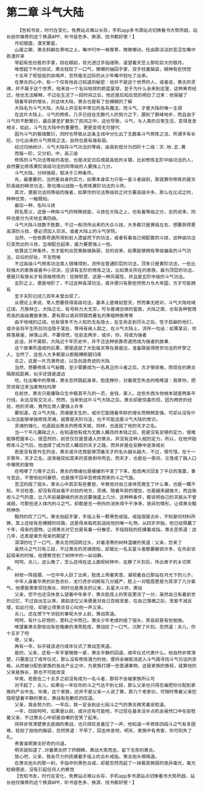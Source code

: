 # 第二章 斗气大陆
        【告知书友，时代在变化，免费站点难以长存，手机app多书源站点切换看书大势所趋，站长给你推荐的这个换源APP，听书音色多、换源、找书都好使！】
       月如银盘，漫天繁星。
       山崖之颠，萧炎斜躺在草地之上，嘴中叼中一根青草，微微嚼动，任由那淡淡的苦涩在嘴中弥漫开来
       举起有些白皙的手掌，挡在眼前，目光透过手指缝隙，遥望着天空上那轮巨大的银月。
       唉想起下午的测试，萧炎轻叹了一口气，懒懒的抽回手掌，双手枕着脑袋，眼神有些恍惚
       十五年了呢低低的自喃声，忽然毫无边际的从少年嘴中轻吐了出来。
       在萧炎的心中，有一个仅有他自己知道的秘密：他并不是这个世界的人，或者说，萧炎的灵魂，并不属于这个世界，他来自一个名叫地球的蔚蓝星球，至于为什么会来到这里，这种离奇经过，他也无法解释，不过在生活了一段时间之后，他还是后知后觉的明白了过来：他穿越了
       随着年龄的增长，对这块大陆，萧炎也是有了些模糊的了解
       大陆名为斗气大陆，大陆上并没有中常见的各系魔法，而斗气，才是大陆的唯一主调
       在这片大陆上，斗气的修炼，几乎已经在无数代人的努力之下，展到了巅峰地步，而且由于斗气的不断繁衍，最后甚至扩散到了民间之中，这也导致，斗气，与人类的日常生活，变得息息相关，如此，斗气在大陆中的重要性，更是变得无可替代
       因为斗气的极端繁衍，同时也导致从这条主线中分化出了无数条斗气修炼之法，所谓手有长短，分化出来的斗气修炼之法，自然也是有强有弱。
       经过归纳统计，斗气大陆将斗气功法的等级，由高到低分为四阶十二级：天.地.玄.黄
       而每一阶，又分初，中，高三级
       修炼的斗气功法等级的高低，也是决定日后成就高低的关键，比如修炼玄阶中级功法的人，自然要比修炼黄阶高级功法的同等级的人要强上几分。
       斗气大陆，分辩强弱，取决于三种条件。
       先，最重要的，当然是自身的实力，如果本身实力只有一星斗者级别，那就算你修炼的是天阶高级的稀世功法，那也难以战胜一名修炼黄阶功法的斗师。
       其次，便是功法同等级的强者，如果你的功法等级较之对方要高级许多，那么在比试之时，种种优势，一触既知。
       最后一种，名叫斗技
       顾名思义，这是一种挥斗气的特殊技能，斗技在大陆之上，也有着等级之分，总的说来，同样也是分为天地玄黄四级。
       斗气大陆斗技数不胜数，不过一般流传出来的大众斗技，大多都只是黄级左右，想要获得更高深的斗技，便必须加入宗派，或者大陆上的斗气学院。
       当然，一些依靠奇遇所得到前人遗留而下的功法，或者有着自己相配套的斗技，这种由功法衍变而出的斗技，互相配合起来，威力要更强上一些。
       依靠这三种条件，方才能判出究竟孰强孰弱，总的说来，如果能够拥有等级偏高的斗气功法，日后的好处，不言而喻
       不过高级斗气修炼功法常人很难得到，流传在普通阶层的功法，顶多只是黄阶功法，一些比较强大的家族或者中小宗派，应该有玄阶的修炼之法，比如萧炎所在的家族，最为顶层的功法，便是只有族长才有资格修炼的：狂狮怒罡，这是一种风属性，并且是玄阶中级的斗气功法。
       玄阶之上，便是地阶了，不过这种高深功法，或许便只有那些然势力与大帝国，方才可能拥有
       至于天阶已经几百年未曾出现了。
       从理论上来说，常人想要获得高级功法，基本上是难如登天，然而事无绝对，斗气大陆地域辽阔，万族林立，大陆之北，有号称力大无穷，可与兽魂合体的蛮族，大陆之南，也有各种智商奇高的高级魔兽家族，更有那以诡异阴狠而著名的黑暗种族等等
       由于地域的辽阔，也有很多不为人知的无名隐士，在生命走到尽头之后，性子孤僻的他们，或许会将平生所创功法隐于某处，等待有缘人取之，在斗气大陆上，流传一句话：如果某日，你摔落悬崖，掉落山洞，不要惊慌，往前走两步，或许，你，将成为强者
       此话，并不属假，大陆近千年历史中，并不泛这种依靠奇遇而成为强者的故事.
       这个故事所造成的后果，便是造就了大批每天等在悬崖边，准备跳崖得绝世功法的怀梦之人，当然了，这些人大多都是以断胳膊断腿归来
       总之，这是一片充满奇迹，以及创造奇迹的大陆
       当然，想要修炼斗气秘籍，至少需要成为一名真正的斗者之后，方才够资格，而现在的萧炎隔那段距离，似乎还很是遥远
       呸。吐出嘴中的草根，萧炎忽然跳起身来，脸庞狰狞，对着夜空失态的咆哮道：我草你，把劳资穿过来当废物玩吗草
       在前世，萧炎只是庸碌众生中极其平凡的一员，金钱，美人，这些东西与他根本就是两条平行线，永远没有交叉点，然而，当来到这片斗气大陆之后，萧炎却是惊喜的现，因为两世的经验，他的灵魂，竟然比常人要强上许多
       要知道，在斗气大陆，灵魂是天生的，或许它能随着年龄的增长而稍稍变强，可却从没有什么功法能够单独修炼灵魂，就算是天阶功法，也不可能这是斗气大陆的常识。
       灵魂的强化，也造就出萧炎的修炼天赋，同样，也造就了他的天才之名。
       当一个平凡庸碌之人，在知道他有成为无数人瞩目的本钱之后，若是没有足够的定力，很难能够把握本心，很显然的，前世仅仅是普通人的萧炎，并没有这种人般的定力，所以，在他开始修炼斗之气后，他选择了成为受人瞩目的天才之路，而并非是在安静中逐渐成长
       若是没有意外生的话，萧炎或许还真能够顶着天才的名头越长越大，不过，很可惜，在十一岁那年，天才之名，逐渐被突如其来的变故剥夺而去，而天才，也是在一夜间，沦落成了路人口中嘲笑的废物
       在咆哮了几嗓子之后，萧炎的情绪也是缓缓的平息了下来，脸庞再次回复了平日的落寞，事与至此，不管他如何暴怒，也是挽不回辛苦修炼而来的斗之气旋。
       苦涩的摇了摇头，萧炎心中其实有些委屈，毕竟他对自己身体究竟生了什么事，也是一概不知，平日检查，却没有现丝毫不对劲的地方，灵魂，随着年龄的增加，也是越来越强大，而且吸收斗之气的度，比几年前最巅峰的状态还要强盛上几分，这种种条件，都说明自己的天赋从不曾减弱，可那些进入体内的斗之气，却都是无一例外的消失得干干净净，诡异的情形，让得萧炎黯然神伤
       黯然的叹了口气，萧炎抬起手掌，手指上有一颗黑色戒指，戒指很是古朴，不知是何材料所铸，其上还绘有些模糊的纹路，这是母亲临死前送给他的唯一礼物，从四岁开始，他已经佩戴了十年，母亲的遗物，让得萧炎对它也是有着一份眷恋，手指轻轻的抚摸着戒指，萧炎苦笑道：这几年，还真是辜负母亲的期望了
       深深的吐了一口气，萧炎忽然回转过头，对着漆黑的树林温暖的笑道：父亲，您来了
       虽然斗之气只有三段，不过萧炎的灵魂感知，却是比一名五星斗者都要敏锐许多，在先前说起母亲的时候，他便察觉到了树林中的一丝动静。
       呵呵，炎儿，这么晚了，怎么还待在这上面呢树林中，在静了片刻后，传出男子的关切笑声。
       树枝一阵摇摆，一位中年人跃了出来，脸庞上带着笑意，凝视着自己那站在月光下的儿子。
       中年人身着华贵的灰色衣衫，龙行虎步间颇有几分威严，脸上一对粗眉更是为其添了几分豪气，他便是萧家现任族长，同时也是萧炎的父亲，五星大斗师，萧战
       父亲，您不也还没休息么望着中年男子，萧炎脸庞上的笑容更浓了一分，虽然自己有着前世的记忆，不过自出生以来，面前这位父亲便是对自己百般宠爱，在自己落魄之后，宠爱不减反增，如此行径，却是让得萧炎甘心叫他一声父亲。
       炎儿，还在想下午测验的事呢大步上前，萧战笑道。
       呵呵，有什么好想的，意料之中而已。萧炎少年老成的摇了摇头，笑容却是有些勉强。
       唉望着萧炎那依旧有些稚嫩的清秀脸庞，萧战叹了一口气，沉默了片刻，忽然道：炎儿，你十五岁了吧
       嗯，父亲。
       再有一年，似乎就该进行成年仪式了萧战苦笑道。
       是的，父亲，还有一年手掌微微一紧，萧炎平静的回道，成年仪式代表什么，他自然非常清楚，只要度过了成年仪式，那么没有修炼潜力的他，便将会被取消进入斗气阁寻找斗气功法的资格，从而被分配到家族的各处产业之中，为家族打理一些普通事物，这是家族的族规，就算他的父亲是族长，那也不可能改变
       毕竟，若是在二十五岁之前没有成为一名斗者，那将不会被家族所认可
       对不起了，炎儿，如果在一年后你的斗之气达不到七段，那么父亲也只得忍痛把你分配到家族的产业中去，毕竟，这个家族，还并不是父亲一人说了算，那几个老家伙，可随时等着父亲犯错呢望着平静的萧炎，萧战有些歉疚的叹道。
       父亲，我会努力的，一年后，我一定会到达七段斗之气的萧炎微笑着安慰道。
       一年，四段呵呵，如果是以前，或许还有可能吧，不过现在基本没半点机会虽然口中在安慰着父亲，不过萧炎心中却是自嘲的苦笑了起来。
       同样非常清楚萧炎底细的萧战，也只得叹息着应了一声，他知道一年修炼四段斗之气有多困难，轻拍了拍他的脑袋，忽然笑道：不早了，回去休息吧，明天，家族中有贵客，你可别失了礼。
       贵客谁啊萧炎好奇的问道。
       明天就知道了.对着萧炎挤了挤眼睛，萧战大笑而去，留下无奈的萧炎。
       放心吧，父亲，我会尽力的抚摸着手指上的古朴戒指，萧炎抬头喃喃道。
       在萧炎抬头的那一刹，手指中的黑色古戒，却是忽然亮起了一抹极其微弱的诡异毫光，毫光眨眼便逝，没有引起任何人的察觉
       【告知书友，时代在变化，免费站点难以长存，手机app多书源站点切换看书大势所趋，站长给你推荐的这个换源APP，听书音色多、换源、找书都好使！】